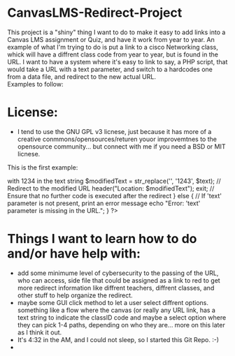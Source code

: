 # CanvasLMS-Redirect-Project

This project is a "shiny" thing I want to do to make it easy to add links into a Canvas LMS assignment or Quiz, and have it work from year to year.  An example of what I'm trying to do is put a link to a cisco Networking class, whick will have a diffrent class code from year to year, but is found in the URL.  I want to have a system where it's easy to link to say, a PHP script, that would take a URL with a text parameter, and switch to a hardcodes one from a data file, and redirect to the new actual URL.  
Examples to follow:

# License: 
- I tend to use the GNU GPL v3 licnese, just because it has more of a creative conmmons/opensources/returen youor improvemtnes to the opensource community... but connect with me if you need a BSD or MIT licnese.

This is the first example:
<?php

// Check if the 'text' parameter is present in the URL
if(isset($_GET['text'])) {
    // Get the value of the 'text' parameter
    $text = $_GET['text'];
    
    // Replace <class_code> with 1234 in the text string
    $modifiedText = str_replace('<class_code>', '1243', $text);
    
    // Redirect to the modified URL
    header("Location: $modifiedText");
    exit; // Ensure that no further code is executed after the redirect
} else {
    // If 'text' parameter is not present, print an error message
    echo "Error: 'text' parameter is missing in the URL.";
}

?>

# Things I want to learn how to do and/or have help with:
- add some minimume level of cybersecurity to the passing of the URL, who can access, side file that could be assigned as a link to red to get more redirect information like diffrent teachers, diffrent classes, and other stuff to help organize the redirect.
- maybe some GUI click method to let a user select diffrent options.  something like a flow where the canvas (or really any URL link, has a text string to indicate the classID code and maybe a select option where they can pick 1-4 paths, depending on who they are... more on this later as I think it out.
- It's 4:32 in the AM, and I could not sleep, so I started this Git Repo. :-)
- 

